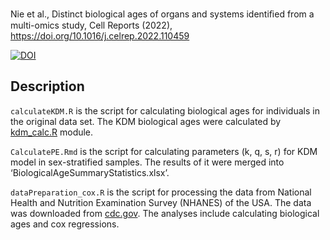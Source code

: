 Nie et al., Distinct biological ages of organs and systems identiﬁed from a multi-omics study, Cell Reports (2022), https://doi.org/10.1016/j.celrep.2022.110459

[![DOI](https://zenodo.org/badge/453005426.svg)](https://zenodo.org/badge/latestdoi/453005426)

## Description
`calculateKDM.R` is the script for calculating biological ages for individuals in the original data set. The KDM biological ages were calculated by [kdm_calc.R][1] module. 

`CalculatePE.Rmd` is the script for calculating parameters (k, q, s, r) for KDM model in sex-stratified samples. The results of it were merged into ‘BiologicalAgeSummaryStatistics.xlsx’.

`dataPreparation_cox.R` is the script for processing the data from National Health and Nutrition Examination Survey (NHANES) of the USA. The data was downloaded from [cdc.gov][2]. The analyses include calculating biological ages and cox regressions.

[1]: <https://github.com/dayoonkwon/BioAge> "kdm_calc.R"
[2]: <https://wwwn.cdc.gov/nchs/nhanes/search/datapage.aspx?Component=Examination&CycleBeginYear=1999> "cdc.gov"
